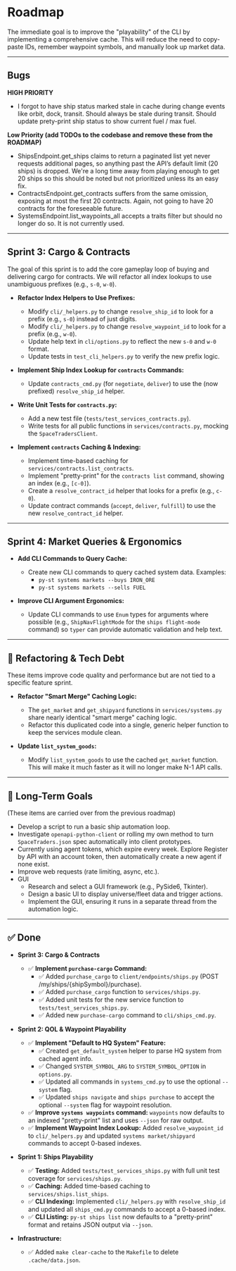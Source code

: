 # Roadmap

The immediate goal is to improve the "playability" of the CLI by implementing a comprehensive cache. This will reduce the need to copy-paste IDs, remember waypoint symbols, and manually look up market data.

---

## Bugs

**HIGH PRIORITY**

* I forgot to have ship status marked stale in cache during change events like orbit, dock, transit. Should always be stale during transit. Should update prety-print ship status to show current fuel / max fuel.

**Low Priority (add TODOs to the codebase and remove these from the ROADMAP)**

* ShipsEndpoint.get_ships claims to return a paginated list yet never requests additional pages, so anything past the API’s default limit (20 ships) is dropped. We're a long time away from playing enough to get 20 ships so this should be noted but not prioritized unless its an easy fix.
* ContractsEndpoint.get_contracts suffers from the same omission, exposing at most the first 20 contracts. Again, not going to have 20 contracts for the foreseeable future.
* SystemsEndpoint.list_waypoints_all accepts a traits filter but should no longer do so. It is not currently used.

---

## Sprint 3: Cargo & Contracts

The goal of this sprint is to add the core gameplay loop of buying and delivering cargo for contracts. We will refactor all index lookups to use unambiguous prefixes (e.g., `s-0`, `w-0`).

* **Refactor Index Helpers to Use Prefixes:**
    * Modify `cli/_helpers.py` to change `resolve_ship_id` to look for a prefix (e.g., `s-0`) instead of just digits.
    * Modify `cli/_helpers.py` to change `resolve_waypoint_id` to look for a prefix (e.g., `w-0`).
    * Update help text in `cli/options.py` to reflect the new `s-0` and `w-0` format.
    * Update tests in `test_cli_helpers.py` to verify the new prefix logic.

* **Implement Ship Index Lookup for `contracts` Commands:**
    * Update `contracts_cmd.py` (for `negotiate`, `deliver`) to use the (now prefixed) `resolve_ship_id` helper.

* **Write Unit Tests for `contracts.py`:**
    * Add a new test file (`tests/test_services_contracts.py`).
    * Write tests for all public functions in `services/contracts.py`, mocking the `SpaceTradersClient`.

* **Implement `contracts` Caching & Indexing:**
    * Implement time-based caching for `services/contracts.list_contracts`.
    * Implement "pretty-print" for the `contracts list` command, showing an index (e.g., `[c-0]`).
    * Create a `resolve_contract_id` helper that looks for a prefix (e.g., `c-0`).
    * Update contract commands (`accept`, `deliver`, `fulfill`) to use the new `resolve_contract_id` helper.

---

## Sprint 4: Market Queries & Ergonomics

* **Add CLI Commands to Query Cache:**
    * Create new CLI commands to query cached system data. Examples:
        * `py-st systems markets --buys IRON_ORE`
        * `py-st systems markets --sells FUEL`

* **Improve CLI Argument Ergonomics:**
    * Update CLI commands to use `Enum` types for arguments where possible (e.g., `ShipNavFlightMode` for the `ships flight-mode` command) so `typer` can provide automatic validation and help text.

---

## 🧹 Refactoring & Tech Debt

These items improve code quality and performance but are not tied to a specific feature sprint.

* **Refactor "Smart Merge" Caching Logic:**
    * The `get_market` and `get_shipyard` functions in `services/systems.py` share nearly identical "smart merge" caching logic.
    * Refactor this duplicated code into a single, generic helper function to keep the services module clean.

* **Update `list_system_goods`:**
    * Modify `list_system_goods` to use the cached `get_market` function. This will make it much faster as it will no longer make N-1 API calls.

---

## 🔭 Long-Term Goals

(These items are carried over from the previous roadmap)

* Develop a script to run a basic ship automation loop.
* Investigate `openapi-python-client` or rolling my own method to turn `SpaceTraders.json` spec automatically into client prototypes.
* Currently using agent tokens, which expire every week. Explore Register by API with an account token, then automatically create a new agent if none exist.
* Improve web requests (rate limiting, async, etc.).
* GUI
    * Research and select a GUI framework (e.g., PySide6, Tkinter).
    * Design a basic UI to display universe/fleet data and trigger actions.
    * Implement the GUI, ensuring it runs in a separate thread from the automation logic.
 
---

## ✅ Done

* **Sprint 3: Cargo & Contracts**
    * ✅ **Implement `purchase-cargo` Command:**
        * ✅ Added `purchase_cargo` to `client/endpoints/ships.py` (POST /my/ships/{shipSymbol}/purchase).
        * ✅ Added `purchase_cargo` function to `services/ships.py`.
        * ✅ Added unit tests for the new service function to `tests/test_services_ships.py`.
        * ✅ Added new `purchase-cargo` command to `cli/ships_cmd.py`.

* **Sprint 2: QOL & Waypoint Playability**
    * ✅ **Implement "Default to HQ System" Feature:**
        * ✅ Created `get_default_system` helper to parse HQ system from cached agent info.
        * ✅ Changed `SYSTEM_SYMBOL_ARG` to `SYSTEM_SYMBOL_OPTION` in `options.py`.
        * ✅ Updated all commands in `systems_cmd.py` to use the optional `--system` flag.
        * ✅ Updated `ships navigate` and `ships purchase` to accept the optional `--system` flag for waypoint resolution.
    * ✅ **Improve `systems waypoints` command:** `waypoints` now defaults to an indexed "pretty-print" list and uses `--json` for raw output.
    * ✅ **Implement Waypoint Index Lookup:** Added `resolve_waypoint_id` to `cli/_helpers.py` and updated `systems market/shipyard` commands to accept 0-based indexes.

* **Sprint 1: Ships Playability**
    * ✅ **Testing:** Added `tests/test_services_ships.py` with full unit test coverage for `services/ships.py`.
    * ✅ **Caching:** Added time-based caching to `services/ships.list_ships`.
    * ✅ **CLI Indexing:** Implemented `cli/_helpers.py` with `resolve_ship_id` and updated all `ships_cmd.py` commands to accept a 0-based index.
    * ✅ **CLI Listing:** `py-st ships list` now defaults to a "pretty-print" format and retains JSON output via `--json`.

* **Infrastructure:**
    * ✅ Added `make clear-cache` to the `Makefile` to delete `.cache/data.json`.
